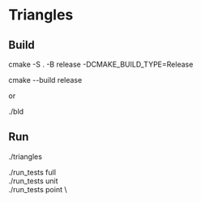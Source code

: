 # Triangles
## Build
cmake -S . -B release -DCMAKE_BUILD_TYPE=Release 

cmake --build release

or 

./bld 
## Run
./triangles 

./run_tests full \
./run_tests unit \
./run_tests point \
